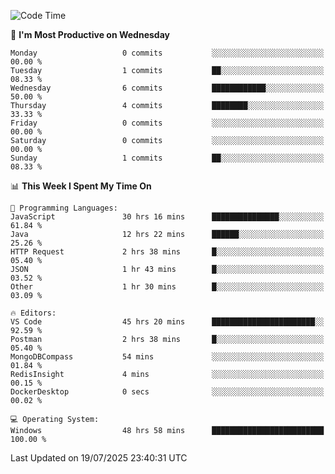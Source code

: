 <!--START_SECTION:waka-->
![Code Time](http://img.shields.io/badge/Code%20Time-5%2C348%20hrs%2023%20mins-blue)

📅 **I'm Most Productive on Wednesday** 

```text
Monday                   0 commits           ░░░░░░░░░░░░░░░░░░░░░░░░░   00.00 % 
Tuesday                  1 commits           ██░░░░░░░░░░░░░░░░░░░░░░░   08.33 % 
Wednesday                6 commits           ████████████░░░░░░░░░░░░░   50.00 % 
Thursday                 4 commits           ████████░░░░░░░░░░░░░░░░░   33.33 % 
Friday                   0 commits           ░░░░░░░░░░░░░░░░░░░░░░░░░   00.00 % 
Saturday                 0 commits           ░░░░░░░░░░░░░░░░░░░░░░░░░   00.00 % 
Sunday                   1 commits           ██░░░░░░░░░░░░░░░░░░░░░░░   08.33 % 
```


📊 **This Week I Spent My Time On** 

```text
💬 Programming Languages: 
JavaScript               30 hrs 16 mins      ███████████████░░░░░░░░░░   61.84 % 
Java                     12 hrs 22 mins      ██████░░░░░░░░░░░░░░░░░░░   25.26 % 
HTTP Request             2 hrs 38 mins       █░░░░░░░░░░░░░░░░░░░░░░░░   05.40 % 
JSON                     1 hr 43 mins        █░░░░░░░░░░░░░░░░░░░░░░░░   03.52 % 
Other                    1 hr 30 mins        █░░░░░░░░░░░░░░░░░░░░░░░░   03.09 % 

🔥 Editors: 
VS Code                  45 hrs 20 mins      ███████████████████████░░   92.59 % 
Postman                  2 hrs 38 mins       █░░░░░░░░░░░░░░░░░░░░░░░░   05.40 % 
MongoDBCompass           54 mins             ░░░░░░░░░░░░░░░░░░░░░░░░░   01.84 % 
RedisInsight             4 mins              ░░░░░░░░░░░░░░░░░░░░░░░░░   00.15 % 
DockerDesktop            0 secs              ░░░░░░░░░░░░░░░░░░░░░░░░░   00.02 % 

💻 Operating System: 
Windows                  48 hrs 58 mins      █████████████████████████   100.00 % 
```


 Last Updated on 19/07/2025 23:40:31 UTC
<!--END_SECTION:waka-->
